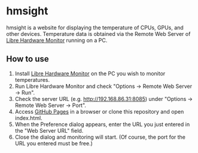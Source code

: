 # hmsight
hmsight is a website for displaying the temperature of CPUs, GPUs, and other devices. Temperature data is obtained via the Remote Web Server of [Libre Hardware Monitor](https://github.com/LibreHardwareMonitor/LibreHardwareMonitor) running on a PC.

## How to use
1. Install [Libre Hardware Monitor](https://github.com/LibreHardwareMonitor/LibreHardwareMonitor) on the PC you wish to monitor temperatures.
1. Run Libre Hardware Monitor and check "Options -> Remote Web Server -> Run".
1. Check the server URL (e.g. http://192.168.86.31:8085) under "Options -> Remote Web Server -> Port".
1. Access [GitHub Pages](https://ricmsd.github.io/hmsight/) in a browser or clone this repository and open index.html.
1. When the Preference dialog appears, enter the URL you just entered in the "Web Server URL" field.
1. Close the dialog and monitoring will start. (Of course, the port for the URL you entered must be free.)

